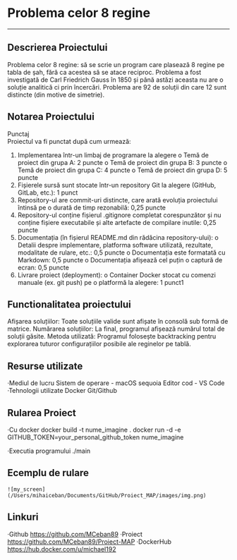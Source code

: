 # Problema celor  8  regine
---
## Descrierea Proiectului

 Problema celor 8 regine: să se scrie un program care plasează 8 regine pe tabla de
 șah, fără ca acestea să se atace reciproc. Problema a fost investigată de Carl
 Friedrich Gauss în 1850 și până astăzi aceasta nu are o soluție analitică ci prin
 încercări. Problema are 92 de soluții din care 12 sunt distincte (din motive de
 simetrie).

## Notarea Proiectului

Punctaj   
 Proiectul va fi punctat după cum urmează:
 1. Implementarea într-un limbaj de programare la alegere
 o Temă de proiect din grupa A: 2 puncte
 o Temă de proiect din grupa B: 3 puncte
 o Temă de proiect din grupa C: 4 puncte
 o Temă de proiect din grupa D: 5 puncte
 2. Fișierele sursă sunt stocate într-un repository Git la alegere (GitHub, GitLab, etc.):
 1 punct
 3. Repository-ul are commit-uri distincte, care arată evoluția proiectului întinsă pe o
 durată de timp rezonabilă: 0,25 puncte
 4. Repository-ul conține fișierul .gitignore completat corespunzător și nu conține
 fișiere executabile și alte artefacte de compilare inutile: 0,25 puncte
 5. Documentația (în fișierul README.md din rădăcina repository-ului):
 o Detalii despre implementare, platforma software utilizată, rezultate,
 modalitate de rulare, etc.: 0,5 puncte
 o Documentația este formatată cu Markdown: 0,5 puncte
 o Documentația afișează cel puțin o captură de ecran: 0,5 puncte
 6. Livrare proiect (deployment):
 o Container Docker stocat cu comenzi manuale (ex. git push) pe o platformă
 la alegere: 1 punct1

## Functionalitatea proiectului

 Afișarea soluțiilor: Toate soluțiile valide sunt afișate în consolă sub formă de matrice.
 Numărarea soluțiilor: La final, programul afișează numărul total de soluții găsite.
 Metoda utilizată: Programul folosește backtracking pentru explorarea tuturor configurațiilor posibile ale reginelor pe tablă.

## Resurse utilizate

 ·Mediul de lucru
    Sistem de operare - macOS sequoia
    Editor cod - VS Code
 ·Tehnologii utilizate 
    Docker 
    Git/Github

## Rularea Proiect
 
 ·Cu docker
    docker build -t nume_imagine .
    docker run -d -e GITHUB_TOKEN=your_personal_github_token nume_imagine

 ·Executia programului
    ./main

## Ecemplu de rulare
    
    ![my_screen](/Users/mihaiceban/Documents/GitHub/Proiect_MAP/images/img.png)

## Linkuri

 ·Github https://github.com/MCeban89
 ·Proiect https://github.com/MCeban89/Proiect-MAP
 ·DockerHub https://hub.docker.com/u/michael192